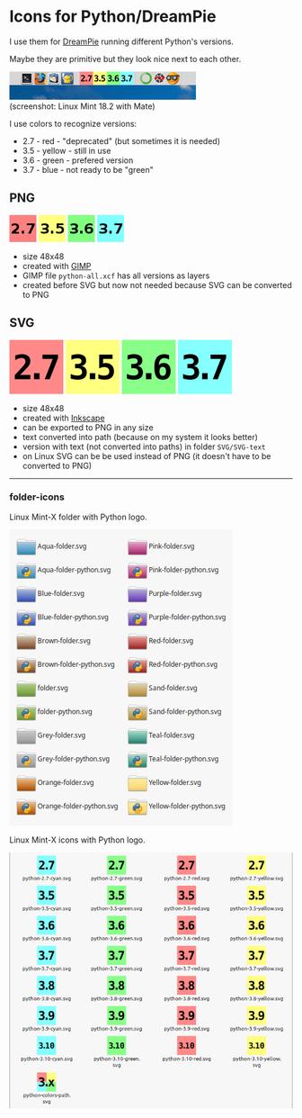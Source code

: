 # Icons for Python/DreamPie

I use them for [DreamPie](http://www.dreampie.org/) running different Python's versions.

Maybe they are primitive but they look nice next to each other.

![#1](screenshots/image-1.png?raw=true)   
(screenshot: Linux Mint 18.2 with Mate)

I use colors to recognize versions: 

- 2.7 - red - "deprecated" (but sometimes it is needed)
- 3.5 - yellow - still in use
- 3.6 - green - prefered version
- 3.7 - blue - not ready to be "green"

## PNG

![python-2.7.png](PNG/python-2.7.png?raw=true) ![python-3.5.png](PNG/python-3.5.png?raw=true) ![python-3.6.png](PNG/python-3.6.png?raw=true)  ![python-3.7.png](PNG/python-3.7.png?raw=true) 

- size 48x48 
- created with [GIMP](https://www.gimp.org/)
- GIMP file `python-all.xcf` has all versions as layers
- created before SVG but now not needed because SVG can be converted to PNG

## SVG 

![python-2.7.svg](SVG/python-2.7.svg) ![python-3.5.svg](SVG/python-3.5.svg) ![python-3.6.svg](SVG/python-3.6.svg) ![python-3.7.svg](SVG/python-3.7.svg) 

- size 48x48 
- created with [Inkscape](https://inkscape.org/)
- can be exported to PNG in any size
- text converted into path (because on my system it looks better)
- version with text (not converted into paths) in folder `SVG/SVG-text`
- on Linux SVG can be be used instead of PNG (it doesn't have to be converted to PNG)

---

### folder-icons

Linux Mint-X folder with Python logo.

![#1](screenshots/folder-icons.png?raw=true) 

Linux Mint-X icons with Python logo.

![#2](screenshots/python-icons.png?raw=true) 


